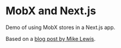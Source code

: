 # MobX and Next.js

Demo of using MobX stores in a Next.js app.

Based on a [blog post by Mike Lewis](https://www.themikelewis.com/post/nextjs-with-mobx).
